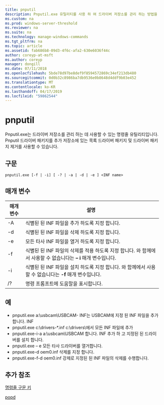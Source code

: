 ```yaml
---
title: pnputil
description: Pnputil.exe 유틸리티를 사용 하 여 드라이버 저장소를 관리 하는 방법을 알아봅니다.
ms.custom: na
ms.prod: windows-server-threshold
ms.reviewer: na
ms.suite: na
ms.technology: manage-windows-commands
ms.tgt_pltfrm: na
ms.topic: article
ms.assetid: fab686b8-09d3-4f6c-afa2-630e6036f44c
author: coreyp-at-msft
ms.author: coreyp
manager: dongill
ms.date: 07/11/2018
ms.openlocfilehash: 5bde78d97be8def9f8594572869c34ef213db480
ms.sourcegitcommit: 0d0b32c8986ba7db9536e0b8648d4ddf9b03e452
ms.translationtype: MT
ms.contentlocale: ko-KR
ms.lasthandoff: 04/17/2019
ms.locfileid: "59862544"
---
```

# <a name="pnputil"></a>pnputil

Pnputil.exe는 드라이버 저장소를 관리 하는 데 사용할 수 있는 명령줄 유틸리티입니다. Pnputil 드라이버 패키지를 추가 저장소에 있는 목록 드라이버 패키지 및 드라이버 패키지 제거를 사용할 수 있습니다.

## <a name="syntax"></a>구문

```
pnputil.exe [-f | -i] [ -? | -a | -d | -e ] <INF name>
```

## <a name="parameters"></a>매개 변수

|매개 변수|설명|
|---------|-----------|
|-A|식별된 된 INF 파일을 추가 하도록 지정 합니다.|
|-d|식별된 된 INF 파일을 삭제 하도록 지정 합니다.|
|-e|모든 타사 INF 파일을 열거 하도록 지정 합니다.|
|-f|식별된 된 INF 파일의 삭제를 적용 하도록 지정 합니다. 와 함께에서 사용할 수 없습니다는 **– i** 매개 변수입니다.|
|-i|식별된 된 INF 파일을 설치 하도록 지정 합니다. 와 함께에서 사용할 수 없습니다는 **-f** 매개 변수입니다.|
|/?|명령 프롬프트에 도움말을 표시합니다.|


## <a name="examples"></a>예

-   pnputil.exe a:\usbcam\USBCAM- INF는 USBCAM에 지정 된 INF 파일을 추가 합니다. INF
-   pnputil.exe c:\drivers-\*.inf c:\drivers\에서 모든 INF 파일에 추가
-   pnputil.exe-i-a a:\usbcam\USBCAM 합니다. INF 추가 하 고 지정된 된 드라이버를 설치 합니다.
-   pnputil.exe – e 모든 타사 드라이버를 열거합니다.
-   pnputil.exe-d oem0.inf 삭제를 지정 합니다.
-   pnputil.exe-f-d oem0.inf 강제로 지정된 된 INF 파일의 삭제를 수행합니다.

## <a name="additional-references"></a>추가 참조

[명령줄 구문 키](command-line-syntax-key.md)

[popd](popd.md)